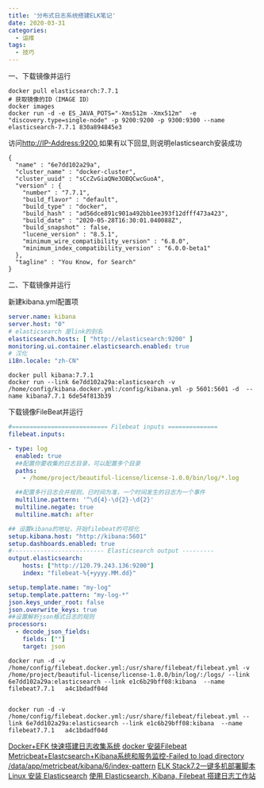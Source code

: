 ```yaml
---
title: '分布式日志系统搭建ELK笔记'
date: 2020-03-31
categories: 
  - 运维
tags:
  - 技巧
---
```

一、下载镜像并运行

```
docker pull elasticsearch:7.7.1
# 获取镜像的ID（IMAGE ID）
docker images
docker run -d -e ES_JAVA_POTS="-Xms512m -Xmx512m"  -e "discovery.type=single-node" -p 9200:9200 -p 9300:9300 --name elasticsearch-7.7.1 830a894845e3
```

访问<http://IP-Address:9200>,如果有以下回显,则说明elasticsearch安装成功

```
{
  "name" : "6e7dd102a29a",
  "cluster_name" : "docker-cluster",
  "cluster_uuid" : "sCcZvGiaQNe3OBQCwcGuoA",
  "version" : {
    "number" : "7.7.1",
    "build_flavor" : "default",
    "build_type" : "docker",
    "build_hash" : "ad56dce891c901a492bb1ee393f12dfff473a423",
    "build_date" : "2020-05-28T16:30:01.040088Z",
    "build_snapshot" : false,
    "lucene_version" : "8.5.1",
    "minimum_wire_compatibility_version" : "6.8.0",
    "minimum_index_compatibility_version" : "6.0.0-beta1"
  },
  "tagline" : "You Know, for Search"
}
```

二、下载镜像并运行

新建kibana.yml配置项

```yml
server.name: kibana
server.host: "0"
# elasticsearch 是link的别名
elasticsearch.hosts: [ "http://elasticsearch:9200" ]
monitoring.ui.container.elasticsearch.enabled: true
# 汉化
i18n.locale: "zh-CN"
```

```
docker pull kibana:7.7.1 
docker run --link 6e7dd102a29a:elasticsearch -v /home/config/kibana.docker.yml:/config/kibana.yml -p 5601:5601 -d  --name kibana7.7.1 6de54f813b39 
```

下载镜像FileBeat并运行

```yml
#=========================== Filebeat inputs ==============
filebeat.inputs:

- type: log
  enabled: true
  ##配置你要收集的日志目录，可以配置多个目录
  paths:
    - /home/project/beautiful-license/license-1.0.0/bin/log/*.log

  ##配置多行日志合并规则，已时间为准，一个时间发生的日志为一个事件      
  multiline.pattern: '^\d{4}-\d{2}-\d{2}'
  multiline.negate: true
  multiline.match: after

## 设置kibana的地址，开始filebeat的可视化  
setup.kibana.host: "http://kibana:5601"
setup.dashboards.enabled: true
#-------------------------- Elasticsearch output ---------
output.elasticsearch:
    hosts: ["http://120.79.243.136:9200"]
    index: "filebeat-%{+yyyy.MM.dd}"

setup.template.name: "my-log"
setup.template.pattern: "my-log-*"
json.keys_under_root: false
json.overwrite_keys: true
##设置解析json格式日志的规则
processors:
  - decode_json_fields:
    fields: [""]
    target: json
```

```
docker run -d -v /home/config/filebeat.docker.yml:/usr/share/filebeat/filebeat.yml -v /home/project/beautiful-license/license-1.0.0/bin/log/:/logs/ --link 6e7dd102a29a:elasticsearch --link e1c6b29bff08:kibana  --name filebeat7.7.1   a4c1bdadf04d


docker run -d -v /home/config/filebeat.docker.yml:/usr/share/filebeat/filebeat.yml --link 6e7dd102a29a:elasticsearch --link e1c6b29bff08:kibana  --name filebeat7.7.1   a4c1bdadf04d
```

[Docker+EFK 快速搭建日志收集系统](https://zhuanlan.zhihu.com/p/147799204)
[docker 安装Filebeat](https://www.cnblogs.com/provence666/p/10781123.html)
[Metricbeat+Elastcsearch+Kibana系统和服务监控-Failed to load directory /data/app/metricbeat/kibana/6/index-pattern](https://www.jianshu.com/p/f0e3a17ade37?from=groupmessage)
[ELK Stack7.2一键多机部署脚本](https://cloud.tencent.com/developer/article/1706326)
[Linux 安装 Elasticsearch](https://wxnacy.com/2018/07/04/linux-install-es/)
[使用 Elasticsearch, Kibana, Filebeat 搭建日志工作站](https://wxnacy.com/2018/07/05/elk/)
